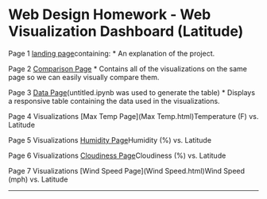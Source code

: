 # Web Design Homework - Web Visualization Dashboard (Latitude)

Page 1 [landing page](Landing.html)containing:
                                * An explanation of the project.


Page 2 [Comparison Page](Comparisons.html)
                              * Contains all of the visualizations on the same page so we can easily visually compare them.


Page 3 [Data Page](Data.html)(untitled.ipynb was used to generate the table)
                                * Displays a responsive table containing the data used in the visualizations.


Page 4 Visualizations [Max Temp Page](Max Temp.html)Temperature (F) vs. Latitude


Page 5 Visualizations [Humidity Page](Humidity.html)Humidity (%) vs. Latitude


Page 6 Visualizations [Cloudiness Page](Cloudiness.html)Cloudiness (%) vs. Latitude


Page 7 Visualizations [Wind Speed Page](Wind Speed.html)Wind Speed (mph) vs. Latitude

********************************************************************************



